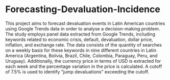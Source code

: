# Forecasting-Devaluation-Incidence

This project aims to forecast devaluation events in Latin American
countries using Google Trends data in order to analyse a decision-making
problem. The study employs panel data extracted from Google Trends,
including keywords related to economic crisis, default, devaluation, dollar
price, inflation, and exchange rate. The data consists of the quantity of
searches on a weekly basis for these keywords in nine different countries
in Latin America (Argentina, Bolivia, Brazil, Chile, Colombia, Paraguay,
Peru, and Uruguay). Additionally, the currency price in terms of USD is
extracted for each week and the percentage variation in the price is calculated.
A cutoff of 7.5% is used to identify ”jump devaluations” exceeding
the cutoff.